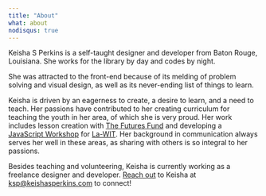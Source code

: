 ```yaml
---
title: "About"
what: about
nodisqus: true
---
```


Keisha&nbsp;S Perkins is a self-taught designer and developer from Baton&nbsp;Rouge, Louisiana. She works for the library by day and codes by night. 

She was attracted to the front-end because of its melding of problem solving and visual design, as well as its never-ending list of things to learn.

Keisha is driven by an eagerness to create, a desire to learn, and a need to teach. Her passions have contributed to her creating curriculum for teaching the youth in her area, of which she is very proud. Her work includes lesson creation with <a href="http://www.thefuturesfund.org" target="_blank">The&nbsp;Futures&nbsp;Fund</a> and developing a <a href="https://la-wit.github.io/build-an-infinite-runner" target="_blank">JavaScript&nbsp;Workshop</a> for <a target="_blank" href="http://www.la-wit.org">La-WIT</a>. Her background in communication always serves her well in these areas, as sharing with others is so integral to her passions. 

Besides teaching and volunteering, Keisha is currently working as a freelance designer and developer. <a href="../contact">Reach&nbsp;out</a> to Keisha at ksp@keishasperkins.com to connect!